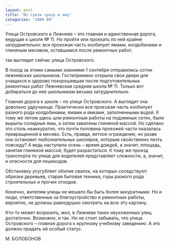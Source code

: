 ```yaml
---
layout: post
title: "Из грязи сразу в яму"
categories: "2009 69"
---
```


Улица Островского в Лежневе – это главная и единственная дорога, ведущая к школе № 11. Но пройти или проехать по ней крайне затруднительно: вся проезжая часть изобилует ямами, колдобинами и глиняным месивом, оставшимся после ремонтных работ.

так выглядит сейчас улица Островского.



В поход за этими самыми знаниями 1 сентября отправились сотни лежневских школьников. Гостеприимно открыла свои двери для учащихся и здорово похорошевшая после подготовительных ремонтных работ Лежневская средняя школа № 11. Только вот добираться до нее школьникам весьма затруднительно.



Главная дорога к школе – по улице Островского. А выглядит она довольно удручающе. Практически вся проезжая часть изобилует разного рода колдобинами, ямами и ямками, заполненными водой. К тому же летом здесь шли ремонтные работы на подземных сетях, были вырыты солидные ямы, а затем завалены глиняной массой. Но сделано это столь неаккуратно, что почти половина проезжей части оказалась превращенной в месиво. Есть, правда, ветхое ограждение, но разве оно остановит любознательных школяров, которым свойственно лезть повсюду? А ведь наступила осень – время дождей, а значит, площадь, занятая глиняной массой, будет разрастаться. К тому же проезд транспорта по улице для водителей представляет сложности, а, значит, и опасности для пешеходов.



Обстановку усугубляет обилие свалок, на которых соседствуют обрезки деревьев, старая бытовая техника, горы разного рода строительных и прочих отходов.

Конечно, жителям улицы не мешало бы быть более аккуратными. Но и люди, ответственные за благоустройство и ремонтные работы, вероятно, не должны равнодушно смотреть на всю эту картину.

Кто-то может возразить, мол, в Лежневе таких неухоженных улиц достаточно. Возможно, и так. Но не стоит забывать, что улица Островского – главная дорога к крупному учебному заведению. А это должно придать ей особый статус.

М. БОЛОБОНОВ


